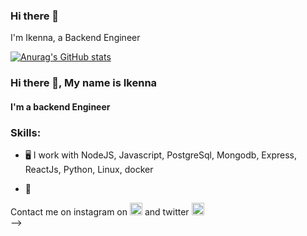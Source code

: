 ### Hi there 👋

I'm Ikenna, a Backend Engineer

[![Anurag's GitHub stats](https://github-readme-stats.vercel.app/api?username=Gbambor-jnr)](https://github.com/anuraghazra/github-readme-stats)
### Hi there 👋, My name is Ikenna
#### I'm a backend Engineer

### Skills: 
* 🖥️ I work with NodeJS, Javascript, PostgreSql, Mongodb, Express, ReactJs, Python, Linux, docker

- 🔭 

Contact me on instagram on [<img src='https://cdn.jsdelivr.net/npm/simple-icons@3.0.1/icons/instagram.svg' alt='instagram' height='20' color='white'>](https://www.instagram.com/Gbambor_Jnr/) and twitter  [<img src='https://cdn.jsdelivr.net/npm/simple-icons@3.0.1/icons/twitter.svg' alt='twitter' height='20'>](https://twitter.com/Gbambor_Jnr)  
-->
